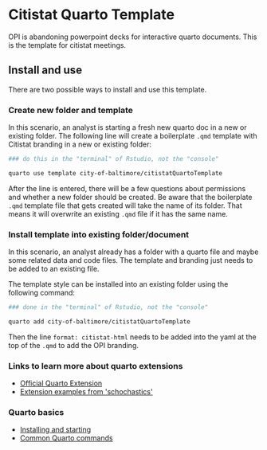 # Citistat Quarto Template

OPI is abandoning powerpoint decks for interactive quarto documents. This is the template for citistat meetings.

## Install and use

There are two possible ways to install and use this template.

### Create new folder and template

In this scenario, an analyst is starting a fresh new quarto doc in a new or existing folder. The following line will create a boilerplate `.qmd` template with Citistat branding in a new or existing folder:

``` bash
### do this in the "terminal" of Rstudio, not the "console"

quarto use template city-of-baltimore/citistatQuartoTemplate
```

After the line is entered, there will be a few questions about permissions and whether a new folder should be created. Be aware that the boilerplate `.qmd` template file that gets created will take the name of its folder. That means it will overwrite an existing `.qmd` file if it has the same name.

### Install template into existing folder/document

In this scenario, an analyst already has a folder with a quarto file and maybe some related data and code files. The template and branding just needs to be added to an existing file.

The template style can be installed into an existing folder using the following command:

``` bash
### done in the "terminal" of Rstudio, not the "console"

quarto add city-of-baltimore/citistatQuartoTemplate
```

Then the line `format: citistat-html` needs to be added into the yaml at the top of the `.qmd` to add the OPI branding.

### Links to learn more about quarto extensions

-   [Official Quarto Extension](https://quarto.org/docs/extensions/listing-formats.html)
-   [Extension examples from 'schochastics'](https://github.com/schochastics)

### Quarto basics

-   [Installing and starting](https://quarto.org/docs/get-started/hello/rstudio.html)
-   [Common Quarto commands](https://quarto.org/docs/visual-editor/options.html)
